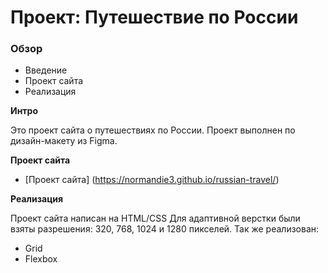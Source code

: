 # Проект: Путешествие по России

### Обзор
* Введение
* Проект сайта
* Реализация

**Интро**

Это проект сайта о путешествиях по России.
Проект выполнен по дизайн-макету из Figma.

**Проект сайта**

* [Проект сайта] (https://normandie3.github.io/russian-travel/)

**Реализация**

Проект сайта написан на HTML/CSS
Для адаптивной верстки были взяты разрешения: 320, 768, 1024 и 1280 пикселей.
Так же реализован:
* Grid
* Flexbox
 


